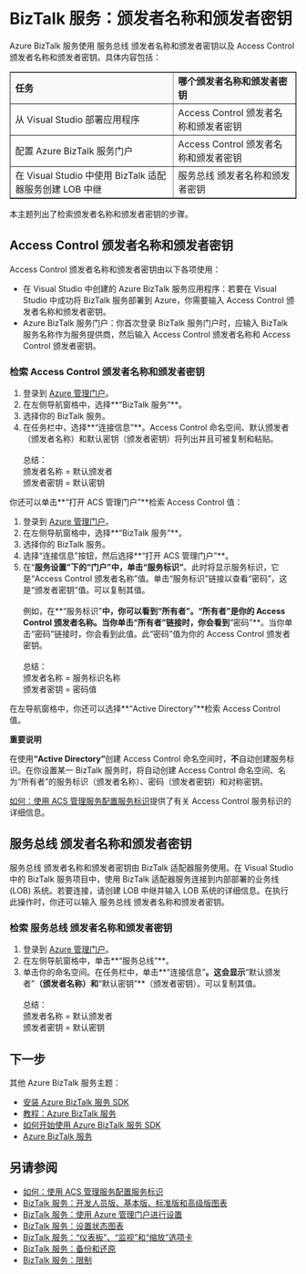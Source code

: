 <properties linkid="manage-services-biztalk-services-issuer-name-issuer-key" urlDisplayName="Issuer name and issuer key" pageTitle="Issuer Name and Issuer Key in BizTalk Services | Azure" metaKeywords="BizTalk Services, BizTalk, issuer name, issuer key, Azure" description="Learn how to retrieve Issuer Name and Issuer Key for either Service Bus or Access Control (ACS) in BizTalk Services." metaCanonical="" services="biztalk-services" documentationCenter="" title="BizTalk Services: Issuer Name and Issuer Key" authors="mandia" solutions="" manager="paulettm" editor="susanjo" />
<tags ms.service="biztalk-services"
    ms.date="02/16/2015"
    wacn.date=""
    />

# BizTalk 服务：颁发者名称和颁发者密钥

Azure BizTalk 服务使用 服务总线 颁发者名称和颁发者密钥以及 Access Control 颁发者名称和颁发者密钥。具体内容包括：

<table border="1">
<tr bgcolor="FAF9F9">
<td><strong>任务</strong></td>
<td><strong>哪个颁发者名称和颁发者密钥</strong></td>
</tr>
<tr>
<td>从 Visual Studio 部署应用程序</td>
<td>Access Control 颁发者名称和颁发者密钥</td>
</tr>
<tr>
<td>配置 Azure BizTalk 服务门户</td>
<td>Access Control 颁发者名称和颁发者密钥</td>
</tr>
<tr>
<td>在 Visual Studio 中使用 BizTalk 适配器服务创建 LOB 中继</td>
<td>服务总线 颁发者名称和颁发者密钥</td>
</tr>
</table>

本主题列出了检索颁发者名称和颁发者密钥的步骤。

## Access Control 颁发者名称和颁发者密钥

Access Control 颁发者名称和颁发者密钥由以下各项使用：

-   在 Visual Studio 中创建的 Azure BizTalk 服务应用程序：若要在 Visual Studio 中成功将 BizTalk 服务部署到 Azure，你需要输入 Access Control 颁发者名称和颁发者密钥。
-   Azure BizTalk 服务门户：你首次登录 BizTalk 服务门户时，应输入 BizTalk 服务名称作为服务提供商，然后输入 Access Control 颁发者名称和 Access Control 颁发者密钥。

### 检索 Access Control 颁发者名称和颁发者密钥

1.  登录到 [Azure 管理门户][Azure 管理门户]。
2.  在左侧导航窗格中，选择**“BizTalk 服务”**。
3.  选择你的 BizTalk 服务。
4.  在任务栏中，选择**“连接信息”**。Access Control 命名空间、默认颁发者（颁发者名称）和默认密钥（颁发者密钥）将列出并且可被复制和粘贴。<br/><br/>
总结：<br/>
颁发者名称 = 默认颁发者<br/>
颁发者密钥 = 默认密钥

你还可以单击**“打开 ACS 管理门户”**检索 Access Control 值：

1.  登录到 [Azure 管理门户][Azure 管理门户]。
2.  在左侧导航窗格中，选择**“BizTalk 服务”**。
3.  选择你的 BizTalk 服务。
4.  选择“连接信息”按钮，然后选择**“打开 ACS 管理门户”**。
5.  在“**服务设置”**下的“门户”中，单击**“服务标识”**。此时将显示服务标识，它是“Access Control 颁发者名称”值。单击“服务标识”链接以查看“密码”，这是“颁发者密钥”值。可以复制其值。<br/><br/>
    例如，在**“服务标识”**中，你可以看到“所有者”。“所有者”是你的 Access Control 颁发者名称。当你单击“所有者”链接时，你会看到**“密码”**。当你单击“密码”链接时，你会看到此值。此“密码”值为你的 Access Control 颁发者密钥。<br/><br/>
    总结：<br/>
    颁发者名称 = 服务标识名称<br/>
    颁发者密钥 = 密码值

在左导航窗格中，你还可以选择**“Active Directory”**检索 Access Control 值。

<div class="dev-callout"> 
<b>重要说明</b> 
<p>在使用<b>“Active Directory”</b>创建 Access Control 命名空间时，<strong>不</strong>自动创建服务标识。在你设置某一 BizTalk 服务时，将自动创建 Access Control 命名空间、名为&ldquo;所有者&rdquo;的服务标识（颁发者名称）、密码（颁发者密钥）和对称密钥。</p> 
<p><a href="http://go.microsoft.com/fwlink/p/?LinkID=303942">如何：使用 ACS 管理服务配置服务标识</a>提供了有关 Access Control 服务标识的详细信息。</p>
</div>

## 服务总线 颁发者名称和颁发者密钥

服务总线 颁发者名称和颁发者密钥由 BizTalk 适配器服务使用。在 Visual Studio 中的 BizTalk 服务项目中，使用 BizTalk 适配器服务连接到内部部署的业务线 (LOB) 系统。若要连接，请创建 LOB 中继并输入 LOB 系统的详细信息。在执行此操作时，你还可以输入 服务总线 颁发者名称和颁发者密钥。

### 检索 服务总线 颁发者名称和颁发者密钥

1.  登录到 [Azure 管理门户][Azure 管理门户]。
2.  在左侧导航窗格中，单击**“服务总线”**。
3.  单击你的命名空间。在任务栏中，单击**“连接信息”**。这会显示**“默认颁发者”**（颁发者名称）和**“默认密钥”**（颁发者密钥）。可以复制其值。<br/><br/>
    总结：<br/>
    颁发者名称 = 默认颁发者<br/>
    颁发者密钥 = 默认密钥

## 下一步

其他 Azure BizTalk 服务主题：

-   [安装 Azure BizTalk 服务 SDK][安装 Azure BizTalk 服务 SDK]
-   [教程：Azure BizTalk 服务][教程：Azure BizTalk 服务]
-   [如何开始使用 Azure BizTalk 服务 SDK][如何开始使用 Azure BizTalk 服务 SDK]
-   [Azure BizTalk 服务][Azure BizTalk 服务]

## 另请参阅

-   [如何：使用 ACS 管理服务配置服务标识][如何：使用 ACS 管理服务配置服务标识]
-   [BizTalk 服务：开发人员版、基本版、标准版和高级版图表][BizTalk 服务：开发人员版、基本版、标准版和高级版图表]
-   [BizTalk 服务：使用 Azure 管理门户进行设置][BizTalk 服务：使用 Azure 管理门户进行设置]
-   [BizTalk 服务：设置状态图表][BizTalk 服务：设置状态图表]
-   [BizTalk 服务：“仪表板”、“监视”和“缩放”选项卡][BizTalk 服务：“仪表板”、“监视”和“缩放”选项卡]
-   [BizTalk 服务：备份和还原][BizTalk 服务：备份和还原]
-   [BizTalk 服务：限制][BizTalk 服务：限制]

  [Azure 管理门户]: http://go.microsoft.com/fwlink/p/?LinkID=213885
  [如何：使用 ACS 管理服务配置服务标识]: http://go.microsoft.com/fwlink/p/?LinkID=303942
  [安装 Azure BizTalk 服务 SDK]: http://go.microsoft.com/fwlink/p/?LinkID=241589
  [教程：Azure BizTalk 服务]: http://go.microsoft.com/fwlink/p/?LinkID=236944
  [如何开始使用 Azure BizTalk 服务 SDK]: http://go.microsoft.com/fwlink/p/?LinkID=302335
  [Azure BizTalk 服务]: http://go.microsoft.com/fwlink/p/?LinkID=303664
  [BizTalk 服务：开发人员版、基本版、标准版和高级版图表]: http://go.microsoft.com/fwlink/p/?LinkID=302279
  [BizTalk 服务：使用 Azure 管理门户进行设置]: http://go.microsoft.com/fwlink/p/?LinkID=302280
  [BizTalk 服务：设置状态图表]: http://go.microsoft.com/fwlink/p/?LinkID=329870
  [BizTalk 服务：“仪表板”、“监视”和“缩放”选项卡]: http://go.microsoft.com/fwlink/p/?LinkID=302281
  [BizTalk 服务：备份和还原]: http://go.microsoft.com/fwlink/p/?LinkID=329873
  [BizTalk 服务：限制]: http://go.microsoft.com/fwlink/p/?LinkID=302282
